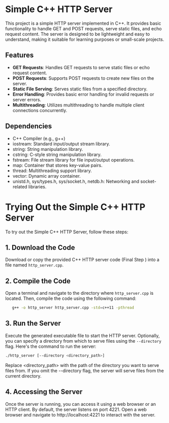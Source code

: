 # Simple C++ HTTP Server

This project is a simple HTTP server implemented in C++. It provides basic functionality to handle GET and POST requests, serve static files, and echo request content. The server is designed to be lightweight and easy to understand, making it suitable for learning purposes or small-scale projects.

## Features

- **GET Requests**: Handles GET requests to serve static files or echo request content.
- **POST Requests**: Supports POST requests to create new files on the server.
- **Static File Serving**: Serves static files from a specified directory.
- **Error Handling**: Provides basic error handling for invalid requests or server errors.
- **Multithreading**: Utilizes multithreading to handle multiple client connections concurrently.

## Dependencies
- C++ Compiler (e.g., g++)
- iostream: Standard input/output stream library.
- string: String manipulation library.
- cstring: C-style string manipulation library.
- fstream: File stream library for file input/output operations.
- map: Container that stores key-value pairs.
- thread: Multithreading support library.
- vector: Dynamic array container.
- unistd.h, sys/types.h, sys/socket.h, netdb.h: Networking and socket-related libraries.

# Trying Out the Simple C++ HTTP Server

To try out the Simple C++ HTTP Server, follow these steps:

## 1. Download the Code

Download or copy the provided C++ HTTP server code (Final Step ) into a file named `http_server.cpp`.

## 2. Compile the Code

Open a terminal and navigate to the directory where `http_server.cpp` is located. Then, compile the code using the following command:

```bash
   g++ -o http_server http_server.cpp -std=c++11 -pthread
```
## 3. Run the Server

Execute the generated executable file to start the HTTP server. Optionally, you can specify a directory from which to serve files using the `--directory` flag. Here's the command to run the server:

```bash
./http_server [--directory <directory_path>]
```
Replace <directory_path> with the path of the directory you want to serve files from. If you omit the --directory flag, the server will serve files from the current directory.

## 4. Accessing the Server
Once the server is running, you can access it using a web browser or an HTTP client. By default, the server listens on port 4221. Open a web browser and navigate to http://localhost:4221 to interact with the server.

